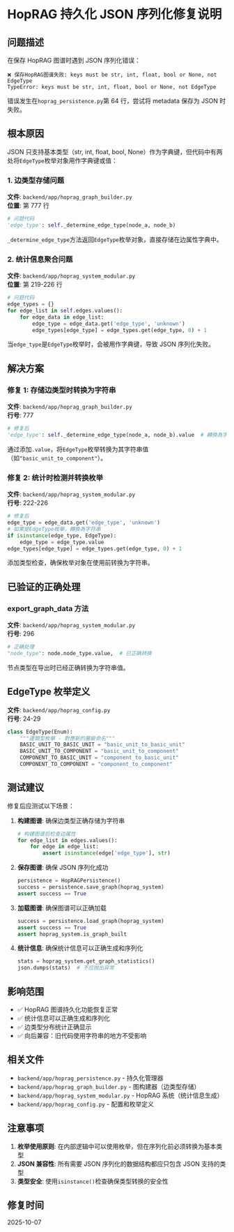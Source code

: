 # HopRAG 持久化 JSON 序列化修复说明

## 问题描述

在保存 HopRAG 图谱时遇到 JSON 序列化错误：

```
❌ 保存HopRAG图谱失败: keys must be str, int, float, bool or None, not EdgeType
TypeError: keys must be str, int, float, bool or None, not EdgeType
```

错误发生在`hoprag_persistence.py`第 64 行，尝试将 metadata 保存为 JSON 时失败。

## 根本原因

JSON 只支持基本类型（str, int, float, bool, None）作为字典键，但代码中有两处将`EdgeType`枚举对象用作字典键或值：

### 1. 边类型存储问题

**文件**: `backend/app/hoprag_graph_builder.py`  
**位置**: 第 777 行

```python
# 问题代码
'edge_type': self._determine_edge_type(node_a, node_b)
```

`_determine_edge_type`方法返回`EdgeType`枚举对象，直接存储在边属性字典中。

### 2. 统计信息聚合问题

**文件**: `backend/app/hoprag_system_modular.py`  
**位置**: 第 219-226 行

```python
# 问题代码
edge_types = {}
for edge_list in self.edges.values():
    for edge_data in edge_list:
        edge_type = edge_data.get('edge_type', 'unknown')
        edge_types[edge_type] = edge_types.get(edge_type, 0) + 1
```

当`edge_type`是`EdgeType`枚举时，会被用作字典键，导致 JSON 序列化失败。

## 解决方案

### 修复 1: 存储边类型时转换为字符串

**文件**: `backend/app/hoprag_graph_builder.py`  
**行号**: 777

```python
# 修复后
'edge_type': self._determine_edge_type(node_a, node_b).value  # 轉換為字符串
```

通过添加`.value`，将`EdgeType`枚举转换为其字符串值（如`"basic_unit_to_component"`）。

### 修复 2: 统计时检测并转换枚举

**文件**: `backend/app/hoprag_system_modular.py`  
**行号**: 222-226

```python
# 修复后
edge_type = edge_data.get('edge_type', 'unknown')
# 如果是EdgeType枚舉，轉換為字符串
if isinstance(edge_type, EdgeType):
    edge_type = edge_type.value
edge_types[edge_type] = edge_types.get(edge_type, 0) + 1
```

添加类型检查，确保枚举对象在使用前转换为字符串。

## 已验证的正确处理

### export_graph_data 方法

**文件**: `backend/app/hoprag_system_modular.py`  
**行号**: 296

```python
# 正确处理
"node_type": node.node_type.value,  # 已正确转换
```

节点类型在导出时已经正确转换为字符串值。

## EdgeType 枚举定义

**文件**: `backend/app/hoprag_config.py`  
**行号**: 24-29

```python
class EdgeType(Enum):
    """邊類型枚舉 - 對應新的層級命名"""
    BASIC_UNIT_TO_BASIC_UNIT = "basic_unit_to_basic_unit"
    BASIC_UNIT_TO_COMPONENT = "basic_unit_to_component"
    COMPONENT_TO_BASIC_UNIT = "component_to_basic_unit"
    COMPONENT_TO_COMPONENT = "component_to_component"
```

## 测试建议

修复后应测试以下场景：

1. **构建图谱**: 确保边类型正确存储为字符串

   ```python
   # 构建图谱后检查边属性
   for edge_list in edges.values():
       for edge in edge_list:
           assert isinstance(edge['edge_type'], str)
   ```

2. **保存图谱**: 确保 JSON 序列化成功

   ```python
   persistence = HopRAGPersistence()
   success = persistence.save_graph(hoprag_system)
   assert success == True
   ```

3. **加载图谱**: 确保图谱可以正确加载

   ```python
   success = persistence.load_graph(hoprag_system)
   assert success == True
   assert hoprag_system.is_graph_built
   ```

4. **统计信息**: 确保统计信息可以正确生成和序列化
   ```python
   stats = hoprag_system.get_graph_statistics()
   json.dumps(stats)  # 不应抛出异常
   ```

## 影响范围

- ✅ HopRAG 图谱持久化功能恢复正常
- ✅ 统计信息可以正确生成和序列化
- ✅ 边类型分布统计正确显示
- ✅ 向后兼容：旧代码使用字符串的地方不受影响

## 相关文件

- `backend/app/hoprag_persistence.py` - 持久化管理器
- `backend/app/hoprag_graph_builder.py` - 图构建器（边类型存储）
- `backend/app/hoprag_system_modular.py` - HopRAG 系统（统计信息生成）
- `backend/app/hoprag_config.py` - 配置和枚举定义

## 注意事项

1. **枚举使用原则**: 在内部逻辑中可以使用枚举，但在序列化前必须转换为基本类型
2. **JSON 兼容性**: 所有需要 JSON 序列化的数据结构都应只包含 JSON 支持的类型
3. **类型安全**: 使用`isinstance()`检查确保类型转换的安全性

## 修复时间

2025-10-07
